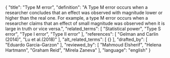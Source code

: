 {
  "title": "Type M error",
  "definition": "A Type M error occurs when a researcher concludes that an effect was observed with magnitude lower or higher than the real one. For example, a type M error occurs when a researcher claims that an effect of small magnitude was observed when it is large in truth or vice versa.",
  "related_terms": [
    "Statistical power",
    "Type S error",
    "Type I error",
    "Type II error"
  ],
  "references": [
    "Gelman and Carlin (2014)",
    "Lu et al.(2018)"
  ],
  "alt_related_terms": [
    {}
  ],
  "drafted_by": [
    "Eduardo Garcia-Garzon"
  ],
  "reviewed_by": [
    "Mahmoud Elsherif",
    "Helena Hartmann",
    "Graham Reid",
    "Mirela Zaneva"
  ],
  "language": "english"
}
